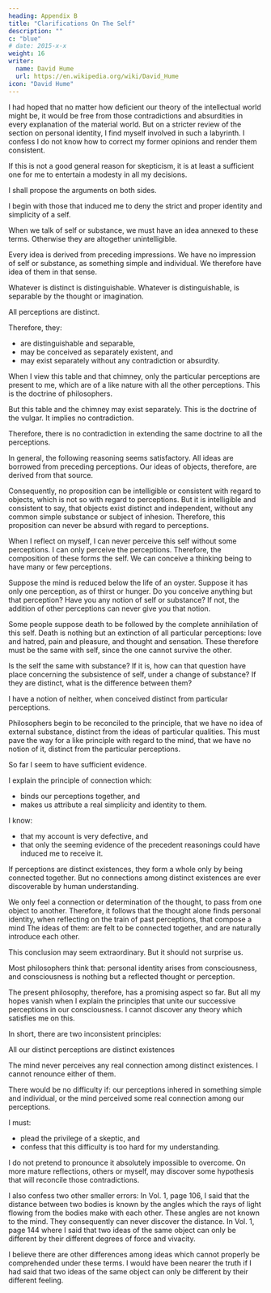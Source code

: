 ```yaml
---
heading: Appendix B
title: "Clarifications On The Self"
description: ""
c: "blue"
# date: 2015-x-x
weight: 16
writer:
  name: David Hume
  url: https://en.wikipedia.org/wiki/David_Hume
icon: "David Hume"
---
```




I had hoped that no matter how deficient our theory of the intellectual world might be, it would be free from those contradictions and absurdities in every explanation of the material world.
But on a stricter review of the section on personal identity, I find myself involved in such a labyrinth.
    I confess I do not know how to correct my former opinions and render them consistent.

If this is not a good general reason for skepticism, it is at least a sufficient one for me to entertain a modesty in all my decisions.

I shall propose the arguments on both sides.

I begin with those that induced me to deny the strict and proper identity and simplicity of a self.

When we talk of self or substance, we must have an idea annexed to these terms.
    Otherwise they are altogether unintelligible.

Every idea is derived from preceding impressions.
    We have no impression of self or substance, as something simple and individual.
    We therefore have idea of them in that sense.

Whatever is distinct is distinguishable.
    Whatever is distinguishable, is separable by the thought or imagination.

All perceptions are distinct.

Therefore, they:
- are distinguishable and separable,
- may be conceived as separately existent, and
- may exist separately without any contradiction or absurdity.

When I view this table and that chimney, only the particular perceptions are present to me, which are of a like nature with all the other perceptions.
    This is the doctrine of philosophers.

But this table and the chimney may exist separately.
    This is the doctrine of the vulgar.
    It implies no contradiction.

Therefore, there is no contradiction in extending the same doctrine to all the perceptions.

In general, the following reasoning seems satisfactory.
    All ideas are borrowed from preceding perceptions.
    Our ideas of objects, therefore, are derived from that source.

Consequently, no proposition can be intelligible or consistent with regard to objects, which is not so with regard to perceptions.
    But it is intelligible and consistent to say, that objects exist distinct and independent, without any common simple substance or subject of inhesion.
    Therefore, this proposition can never be absurd with regard to perceptions.

When I reflect on myself, I can never perceive this self without some perceptions.
    I can only perceive the perceptions.
Therefore, the composition of these forms the self.
    We can conceive a thinking being to have many or few perceptions.

Suppose the mind is reduced below the life of an oyster.
    Suppose it has only one perception, as of thirst or hunger.
    Do you conceive anything but that perception?
    Have you any notion of self or substance?
        If not, the addition of other perceptions can never give you that notion.

Some people suppose death to be followed by the complete annihilation of this self.
    Death is nothing but an extinction of all particular perceptions:
        love and hatred,
        pain and pleasure, and
        thought and sensation.
    These therefore must be the same with self, since the one cannot survive the other.

Is the self the same with substance?
    If it is, how can that question have place concerning the subsistence of self, under a change of substance?
    If they are distinct, what is the difference between them?

I have a notion of neither, when conceived distinct from particular perceptions.

Philosophers begin to be reconciled to the principle, that we have no idea of external substance, distinct from the ideas of particular qualities.
This must pave the way for a like principle with regard to the mind, that we have no notion of it, distinct from the particular perceptions.

So far I seem to have sufficient evidence.

I explain the principle of connection which:
- binds our perceptions together, and
- makes us attribute a real simplicity and identity to them.

I know:
- that my account is very defective, and
- that only the seeming evidence of the precedent reasonings could have induced me to receive it.

If perceptions are distinct existences, they form a whole only by being connected together.
    But no connections among distinct existences are ever discoverable by human understanding.

We only feel a connection or determination of the thought, to pass from one object to another.
    Therefore, it follows that the thought alone finds personal identity, when reflecting on the train of past perceptions, that compose a mind
    The ideas of them:
        are felt to be connected together, and
        are naturally introduce each other.

This conclusion may seem extraordinary.
    But it should not surprise us.

Most philosophers think that:
    personal identity arises from consciousness, and
    consciousness is nothing but a reflected thought or perception.

The present philosophy, therefore, has a promising aspect so far.
    But all my hopes vanish when I explain the principles that unite our successive perceptions in our consciousness.
    I cannot discover any theory which satisfies me on this.

In short, there are two inconsistent principles:
  

All our distinct perceptions are distinct existences

The mind never perceives any real connection among distinct existences.
        I cannot renounce either of them.

There would be no difficulty if:
    our perceptions inhered in something simple and individual, or
    the mind perceived some real connection among our perceptions.

I must:
- plead the privilege of a skeptic, and
- confess that this difficulty is too hard for my understanding.

I do not pretend to pronounce it absolutely impossible to overcome.
    On more mature reflections, others or myself, may discover some hypothesis that will reconcile those contradictions.

I also confess two other smaller errors:
    In Vol. 1, page 106, I said that the distance between two bodies is known by the angles which the rays of light flowing from the bodies make with each other.
        These angles are not known to the mind.
        They consequently can never discover the distance.
    In Vol. 1, page 144 where I said that two ideas of the same object can only be different by their different degrees of force and vivacity.

I believe there are other differences among ideas which cannot properly be comprehended under these terms.
    I would have been nearer the truth if I had said that two ideas of the same object can only be different by their different feeling.


<!-- Appendix B
List of Simplified Maxims in Book 3
Part 1 Section 1 No action can be morally good unless there is some motive in human nature to produce it, distinct from the sense of its morality.  -->